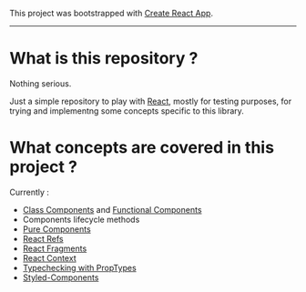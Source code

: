 This project was bootstrapped with [Create React App](https://github.com/facebookincubator/create-react-app).

---

# What is this repository ?

Nothing serious.

Just a simple repository to play with [React](http://reactjs.org/), mostly for testing purposes, for trying and implementng some concepts specific to this library.


# What concepts are covered in this project ?

Currently :
- [Class Components](https://reactjs.org/docs/state-and-lifecycle.html) and [Functional Components](https://reactjs.org/docs/components-and-props.html)
- Components lifecycle methods
- [Pure Components](https://reactjs.org/docs/react-api.html#reactpurecomponent)
- [React Refs](https://reactjs.org/docs/refs-and-the-dom.html)
- [React Fragments](https://reactjs.org/docs/fragments.html)
- [React Context](https://reactjs.org/docs/context.html)
- [Typechecking with PropTypes](https://reactjs.org/docs/typechecking-with-proptypes.html)
- [Styled-Components](http://styled-components.com/)